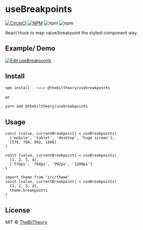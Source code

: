 # useBreakpoints

[![CircleCI](https://circleci.com/gh/thebiltheory/useBreakpoints/tree/master.svg?style=svg)](https://circleci.com/gh/thebiltheory/useBreakpoints/tree/master) [![NPM](https://img.shields.io/npm/v/usebreakpoints.svg)](https://www.npmjs.com/package/@thebiltheory/usebreakpoints) ![npm](https://img.shields.io/npm/v/@thebiltheory/usebreakpoints?color=%236820FE) ![npm](https://img.shields.io/npm/dm/@thebiltheory/usebreakpoints)

React Hook to map value/breakpoint the styled-component way.

## Example/ Demo

[![Edit useBreakpoints](https://codesandbox.io/static/img/play-codesandbox.svg)](https://codesandbox.io/s/amazing-edison-x9g17?fontsize=14&hidenavigation=1&theme=dark)

## Install

```bash
npm install --save @thebiltheory/usebreakpoints
```

or

```bash
yarn add @thebiltheory/usebreakpoints
```

## Usage

```tsx
const [value, currentBreakpoint] = useBreakpoints(
  ['mobile', 'tablet', 'desktop', 'huge screen'],
  [576, 768, 992, 1600]
)

const [value, currentBreakpoint] = useBreakpoints(
  [1, 2, 3, 4],
  ['576px', '768px', '992px', '1200px']
)

import theme from 'src/theme'
const [value, currentBreakpoint] = useBreakpoints(
  [1, 2, 3, 4],
  theme.breakpoints
)
```

## License

MIT © [TheBilTheory](https://github.com/TheBilTheory)
